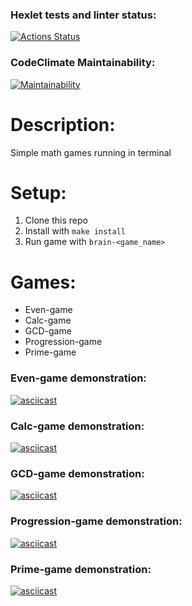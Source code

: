 ### Hexlet tests and linter status:
[![Actions Status](https://github.com/feot/frontend-project-lvl1/workflows/hexlet-check/badge.svg)](https://github.com/feot/frontend-project-lvl1/actions)

### CodeClimate Maintainability:
[![Maintainability](https://api.codeclimate.com/v1/badges/132b125ed62a4cac3532/maintainability)](https://codeclimate.com/github/feot/frontend-project-lvl1/maintainability)

# Description:
Simple math games running in terminal

# Setup:
1. Clone this repo
2. Install with ```make install```
3. Run game with ```brain-<game_name>```

# Games:
* Even-game
* Calc-game
* GCD-game
* Progression-game
* Prime-game

### Even-game demonstration:
[![asciicast](https://asciinema.org/a/538555.svg)](https://asciinema.org/a/538555)

### Calc-game demonstration:
[![asciicast](https://asciinema.org/a/538693.svg)](https://asciinema.org/a/538693)

### GCD-game demonstration:
[![asciicast](https://asciinema.org/a/538813.svg)](https://asciinema.org/a/538813)

### Progression-game demonstration:
[![asciicast](https://asciinema.org/a/538818.svg)](https://asciinema.org/a/538818)

### Prime-game demonstration:
[![asciicast](https://asciinema.org/a/539027.svg)](https://asciinema.org/a/539027)
